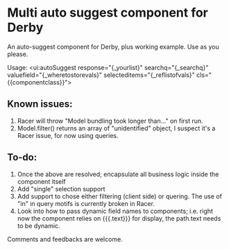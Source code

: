 Multi auto suggest component for Derby 
======================================


An auto-suggest component for Derby, plus working example. Use as you please.

Usage:
<ui:autoSuggest response="{_yourlist}" searchq="{_searchq}" valuefield="{_wheretostorevals}" selecteditems="{_reflistofvals}" cls="{{componentclass}}">

Known issues:
-------------
1. Racer will throw "Model bundling took longer than..." on first run.
2. Model.filter() returns an array of "unidentified" object, I suspect it's a Racer issue, for now using queries.

To-do:
------
1. Once the above are resolved; encapsulate all business logic inside the component itself
2. Add "single" selection support
3. Add support to chose either filtering (client side) or quering. The use of "in" in query motifs is currently broken in Racer.
4. Look into how to pass dynamic field names to components; i.e. right now the component relies on {{{.text}}} for display, the path.text needs to be dynamic.

Comments and feedbacks are welcome. 